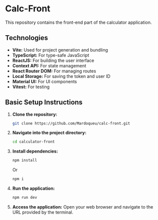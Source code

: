 # Calc-Front

This repository contains the front-end part of the calculator application.

## Technologies

- **Vite:** Used for project generation and bundling
- **TypeScript:** For type-safe JavaScript
- **ReactJS:** For building the user interface
- **Context API:** For state management
- **React Router DOM:** For managing routes
- **Local Storage:** For saving the token and user ID
- **Material UI:** For UI components
- **Vitest:** For testing

## Basic Setup Instructions

1. **Clone the repository:**

   ```sh
   git clone https://github.com/Mardoqueu/calc-front.git
   ```
   
2. **Navigate into the project directory:**

   ```sh
   cd calculator-front
   ```

3. **Install dependencies:**

   ```sh
   npm install
   ```
   Or
   ```sh
   npm i
   ```

4. **Run the application:**

   ```sh
   npm run dev
   ```

5. **Access the application:** Open your web browser and navigate to the URL provided by the terminal.

